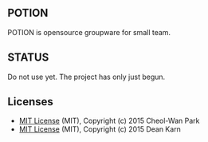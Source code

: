 POTION
--------
POTION is opensource groupware for small team.

STATUS
--------
Do not use yet.
The project has only just begun.

Licenses
--------
- [MIT License](https://raw.githubusercontent.com/ironpark/potion/master/LICENSE) (MIT), Copyright (c) 2015 Cheol-Wan Park
- [MIT License](https://raw.githubusercontent.com/go-playground/lars/master/LICENSE) (MIT), Copyright (c) 2015 Dean Karn